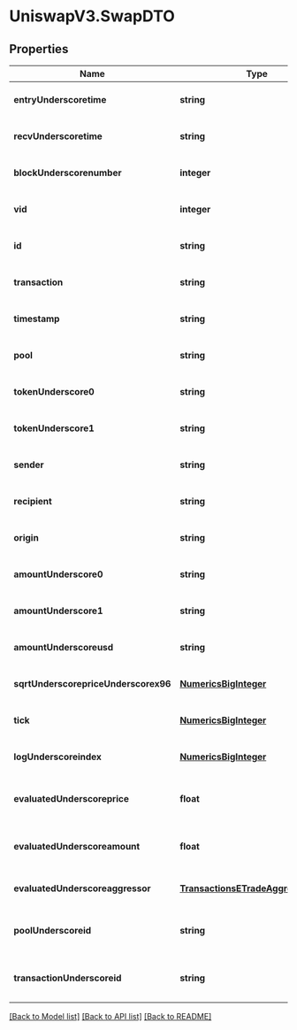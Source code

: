 # UniswapV3.SwapDTO

## Properties
Name | Type | Description | Notes
------------ | ------------- | ------------- | -------------
**entryUnderscoretime** | **string** |  | [optional] [default to null]
**recvUnderscoretime** | **string** |  | [optional] [default to null]
**blockUnderscorenumber** | **integer** |  | [optional] [default to null]
**vid** | **integer** |  | [optional] [default to null]
**id** | **string** |  | [optional] [default to null]
**transaction** | **string** |  | [optional] [default to null]
**timestamp** | **string** |  | [optional] [default to null]
**pool** | **string** |  | [optional] [default to null]
**tokenUnderscore0** | **string** |  | [optional] [default to null]
**tokenUnderscore1** | **string** |  | [optional] [default to null]
**sender** | **string** |  | [optional] [default to null]
**recipient** | **string** |  | [optional] [default to null]
**origin** | **string** |  | [optional] [default to null]
**amountUnderscore0** | **string** |  | [optional] [default to null]
**amountUnderscore1** | **string** |  | [optional] [default to null]
**amountUnderscoreusd** | **string** |  | [optional] [default to null]
**sqrtUnderscorepriceUnderscorex96** | [**NumericsBigInteger**](NumericsBigInteger.md) |  | [optional] [default to null]
**tick** | [**NumericsBigInteger**](NumericsBigInteger.md) |  | [optional] [default to null]
**logUnderscoreindex** | [**NumericsBigInteger**](NumericsBigInteger.md) |  | [optional] [default to null]
**evaluatedUnderscoreprice** | **float** |  | [optional] [readonly] [default to null]
**evaluatedUnderscoreamount** | **float** |  | [optional] [readonly] [default to null]
**evaluatedUnderscoreaggressor** | [**TransactionsETradeAggressiveSide**](TransactionsETradeAggressiveSide.md) |  | [optional] [default to null]
**poolUnderscoreid** | **string** |  | [optional] [readonly] [default to null]
**transactionUnderscoreid** | **string** |  | [optional] [readonly] [default to null]

[[Back to Model list]](../README.md#documentation-for-models) [[Back to API list]](../README.md#documentation-for-api-endpoints) [[Back to README]](../README.md)



